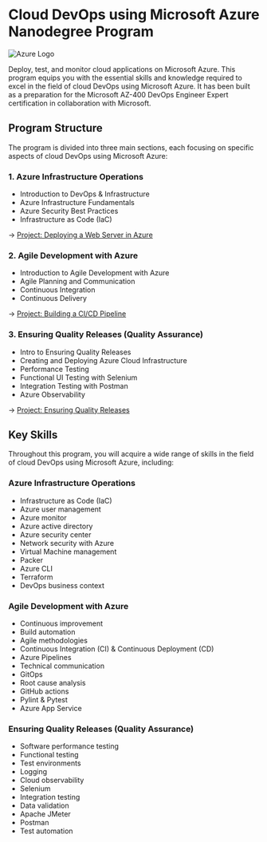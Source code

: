 # Cloud DevOps using Microsoft Azure Nanodegree Program

![Azure Logo](https://upload.wikimedia.org/wikipedia/commons/thumb/a/a8/Microsoft_Azure_Logo.svg/1280px-Microsoft_Azure_Logo.svg.png)

Deploy, test, and monitor cloud applications on Microsoft Azure. This program equips you with the essential skills and knowledge required to excel in the field of cloud DevOps using Microsoft Azure. It has been built as a preparation for the Microsoft AZ-400 DevOps Engineer Expert certification in collaboration with Microsoft.

## Program Structure

The program is divided into three main sections, each focusing on specific aspects of cloud DevOps using Microsoft Azure:

### 1. Azure Infrastructure Operations
- Introduction to DevOps & Infrastructure
- Azure Infrastructure Fundamentals
- Azure Security Best Practices
- Infrastructure as Code (IaC)

&rarr; [Project: Deploying a Web Server in Azure](https://github.com/d-kleine/AZ-DevOps/tree/main/project1_Deploying-a-webserver)

### 2. Agile Development with Azure
- Introduction to Agile Development with Azure
- Agile Planning and Communication
- Continuous Integration
- Continuous Delivery

&rarr; [Project: Building a CI/CD Pipeline](https://github.com/d-kleine/AZ-DevOps/tree/main/project2_Building_a_CICD_Pipeline)

### 3. Ensuring Quality Releases (Quality Assurance)
- Intro to Ensuring Quality Releases
- Creating and Deploying Azure Cloud Infrastructure
- Performance Testing
- Functional UI Testing with Selenium
- Integration Testing with Postman
- Azure Observability

&rarr; [Project: Ensuring Quality Releases](https://github.com/d-kleine/AZ-DevOps/tree/main/project3_Ensuring_quality_releases)

## Key Skills

Throughout this program, you will acquire a wide range of skills in the field of cloud DevOps using Microsoft Azure, including:

### Azure Infrastructure Operations
- Infrastructure as Code (IaC)
- Azure user management
- Azure monitor
- Azure active directory
- Azure security center
- Network security with Azure
- Virtual Machine management
- Packer
- Azure CLI
- Terraform
- DevOps business context

### Agile Development with Azure
- Continuous improvement
- Build automation
- Agile methodologies
- Continuous Integration (CI) & Continuous Deployment (CD)
- Azure Pipelines
- Technical communication
- GitOps
- Root cause analysis
- GitHub actions
- Pylint & Pytest
- Azure App Service

### Ensuring Quality Releases (Quality Assurance)
- Software performance testing
- Functional testing
- Test environments
- Logging
- Cloud observability
- Selenium
- Integration testing
- Data validation
- Apache JMeter
- Postman
- Test automation
